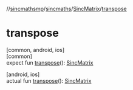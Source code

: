 //[sincmathsmp](../../../index.md)/[sincmaths](../index.md)/[SincMatrix](index.md)/[transpose](transpose.md)

# transpose

[common, android, ios]\
[common]\
expect fun [transpose](transpose.md)(): [SincMatrix](index.md)

[android, ios]\
actual fun [transpose](transpose.md)(): [SincMatrix](index.md)
